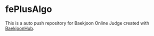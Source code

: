 # fePlusAlgo
This is a auto push repository for Baekjoon Online Judge created with [BaekjoonHub](https://github.com/BaekjoonHub/BaekjoonHub).
